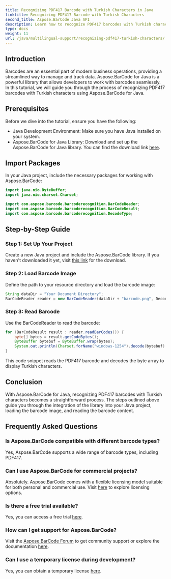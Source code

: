 ```yaml
---
title: Recognizing PDF417 Barcode with Turkish Characters in Java
linktitle: Recognizing PDF417 Barcode with Turkish Characters
second_title: Aspose.BarCode Java API
description: Learn how to recognize PDF417 barcodes with Turkish characters in Java using Aspose.BarCode. Easy integration and powerful decoding capabilities.
type: docs
weight: 11
url: /java/multilingual-support/recognizing-pdf417-turkish-characters/
---
```


## Introduction

Barcodes are an essential part of modern business operations, providing a streamlined way to manage and track data. Aspose.BarCode for Java is a powerful library that allows developers to work with barcodes seamlessly. In this tutorial, we will guide you through the process of recognizing PDF417 barcodes with Turkish characters using Aspose.BarCode for Java.

## Prerequisites

Before we dive into the tutorial, ensure you have the following:

- Java Development Environment: Make sure you have Java installed on your system.
- Aspose.BarCode for Java Library: Download and set up the Aspose.BarCode for Java library. You can find the download link [here](https://releases.aspose.com/barcode/java/).

## Import Packages

In your Java project, include the necessary packages for working with Aspose.BarCode:

```java
import java.nio.ByteBuffer;
import java.nio.charset.Charset;

import com.aspose.barcode.barcoderecognition.BarCodeReader;
import com.aspose.barcode.barcoderecognition.BarCodeResult;
import com.aspose.barcode.barcoderecognition.DecodeType;
```

## Step-by-Step Guide

### Step 1: Set Up Your Project

Create a new Java project and include the Aspose.BarCode library. If you haven't downloaded it yet, visit [this link](https://releases.aspose.com/barcode/java/) for the download.

### Step 2: Load Barcode Image

Define the path to your resource directory and load the barcode image:

```java
String dataDir = "Your Document Directory";
BarCodeReader reader = new BarCodeReader(dataDir + "barcode.png", DecodeType.PDF_417);
```

### Step 3: Read Barcode

Use the BarCodeReader to read the barcode:

```java
for (BarCodeResult result : reader.readBarCodes()) {
    byte[] bytes = result.getCodeBytes();
    ByteBuffer bytebuf = ByteBuffer.wrap(bytes);
    System.out.println(Charset.forName("windows-1254").decode(bytebuf).toString());
}
```

This code snippet reads the PDF417 barcode and decodes the byte array to display Turkish characters.

## Conclusion

With Aspose.BarCode for Java, recognizing PDF417 barcodes with Turkish characters becomes a straightforward process. The steps outlined above guide you through the integration of the library into your Java project, loading the barcode image, and reading the barcode content.

## Frequently Asked Questions

### Is Aspose.BarCode compatible with different barcode types?
Yes, Aspose.BarCode supports a wide range of barcode types, including PDF417.

### Can I use Aspose.BarCode for commercial projects?
Absolutely. Aspose.BarCode comes with a flexible licensing model suitable for both personal and commercial use. Visit [here](https://purchase.aspose.com/buy) to explore licensing options.

### Is there a free trial available?
Yes, you can access a free trial [here](https://releases.aspose.com/).

### How can I get support for Aspose.BarCode?
Visit the [Aspose.BarCode Forum](https://forum.aspose.com/c/barcode/13) to get community support or explore the documentation [here](https://reference.aspose.com/barcode/java/).

### Can I use a temporary license during development?
Yes, you can obtain a temporary license [here](https://purchase.aspose.com/temporary-license/).

